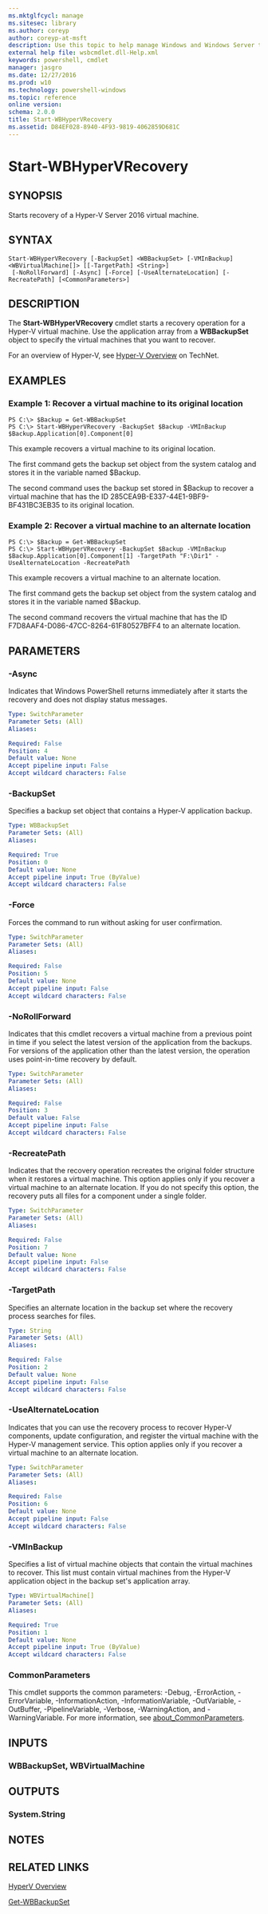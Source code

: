 ```yaml
---
ms.mktglfcycl: manage
ms.sitesec: library
ms.author: coreyp
author: coreyp-at-msft
description: Use this topic to help manage Windows and Windows Server technologies with Windows PowerShell.
external help file: wsbcmdlet.dll-Help.xml
keywords: powershell, cmdlet
manager: jasgro
ms.date: 12/27/2016
ms.prod: w10
ms.technology: powershell-windows
ms.topic: reference
online version: 
schema: 2.0.0
title: Start-WBHyperVRecovery
ms.assetid: D84EF028-8940-4F93-9819-4062859D681C
---
```


# Start-WBHyperVRecovery

## SYNOPSIS
Starts recovery of a Hyper-V Server 2016 virtual machine.

## SYNTAX

```
Start-WBHyperVRecovery [-BackupSet] <WBBackupSet> [-VMInBackup] <WBVirtualMachine[]> [[-TargetPath] <String>]
 [-NoRollForward] [-Async] [-Force] [-UseAlternateLocation] [-RecreatePath] [<CommonParameters>]
```

## DESCRIPTION
The **Start-WBHyperVRecovery** cmdlet starts a recovery operation for a Hyper-V virtual machine.
Use the application array from a **WBBackupSet** object to specify the virtual machines that you want to recover.

For an overview of Hyper-V, see [Hyper-V Overview](http://technet.microsoft.com/en-us/library/hh831531.aspx) on TechNet.


## EXAMPLES

### Example 1: Recover a virtual machine to its original location
```
PS C:\> $Backup = Get-WBBackupSet
PS C:\> Start-WBHyperVRecovery -BackupSet $Backup -VMInBackup $Backup.Application[0].Component[0]
```

This example recovers a virtual machine to its original location.

The first command gets the backup set object from the system catalog and stores it in the variable named $Backup.

The second command uses the backup set stored in $Backup to recover a virtual machine that has the ID 285CEA9B-E337-44E1-9BF9-BF431BC3EB35 to its original location.

### Example 2: Recover a virtual machine to an alternate location
```
PS C:\> $Backup = Get-WBBackupSet
PS C:\> Start-WBHyperVRecovery -BackupSet $Backup -VMInBackup $Backup.Application[0].Component[1] -TargetPath "F:\Dir1" -UseAlternateLocation -RecreatePath
```

This example recovers a virtual machine to an alternate location.

The first command gets the backup set object from the system catalog and stores it in the variable named $Backup.

The second command recovers the virtual machine that has the ID F7D8AAF4-D086-47CC-8264-61F80527BFF4 to an alternate location.

## PARAMETERS

### -Async
Indicates that Windows PowerShell returns immediately after it starts the recovery and does not display status messages.

```yaml
Type: SwitchParameter
Parameter Sets: (All)
Aliases: 

Required: False
Position: 4
Default value: None
Accept pipeline input: False
Accept wildcard characters: False
```

### -BackupSet
Specifies a backup set object that contains a Hyper-V application backup.

```yaml
Type: WBBackupSet
Parameter Sets: (All)
Aliases: 

Required: True
Position: 0
Default value: None
Accept pipeline input: True (ByValue)
Accept wildcard characters: False
```

### -Force
Forces the command to run without asking for user confirmation.

```yaml
Type: SwitchParameter
Parameter Sets: (All)
Aliases: 

Required: False
Position: 5
Default value: None
Accept pipeline input: False
Accept wildcard characters: False
```

### -NoRollForward
Indicates that this cmdlet recovers a virtual machine from a previous point in time if you select the latest version of the application from the backups.
For versions of the application other than the latest version, the operation uses point-in-time recovery by default.

```yaml
Type: SwitchParameter
Parameter Sets: (All)
Aliases: 

Required: False
Position: 3
Default value: False
Accept pipeline input: False
Accept wildcard characters: False
```

### -RecreatePath
Indicates that the recovery operation recreates the original folder structure when it restores a virtual machine.
This option applies only if you recover a virtual machine to an alternate location.
If you do not specify this option, the recovery puts all files for a component under a single folder.

```yaml
Type: SwitchParameter
Parameter Sets: (All)
Aliases: 

Required: False
Position: 7
Default value: None
Accept pipeline input: False
Accept wildcard characters: False
```

### -TargetPath
Specifies an alternate location in the backup set where the recovery process searches for files.

```yaml
Type: String
Parameter Sets: (All)
Aliases: 

Required: False
Position: 2
Default value: None
Accept pipeline input: False
Accept wildcard characters: False
```

### -UseAlternateLocation
Indicates that you can use the recovery process to recover Hyper-V components, update configuration, and register the virtual machine with the Hyper-V management service.
This option applies only if you recover a virtual machine to an alternate location.

```yaml
Type: SwitchParameter
Parameter Sets: (All)
Aliases: 

Required: False
Position: 6
Default value: None
Accept pipeline input: False
Accept wildcard characters: False
```

### -VMInBackup
Specifies a list of virtual machine objects that contain the virtual machines to recover.
This list must contain virtual machines from the Hyper-V application object in the backup set's application array.

```yaml
Type: WBVirtualMachine[]
Parameter Sets: (All)
Aliases: 

Required: True
Position: 1
Default value: None
Accept pipeline input: True (ByValue)
Accept wildcard characters: False
```

### CommonParameters
This cmdlet supports the common parameters: -Debug, -ErrorAction, -ErrorVariable, -InformationAction, -InformationVariable, -OutVariable, -OutBuffer, -PipelineVariable, -Verbose, -WarningAction, and -WarningVariable. For more information, see [about_CommonParameters](http://go.microsoft.com/fwlink/?LinkID=113216).

## INPUTS

### WBBackupSet, WBVirtualMachine

## OUTPUTS

### System.String

## NOTES

## RELATED LINKS

[HyperV Overview](http://technet.microsoft.com/en-us/library/hh831531.aspx)

[Get-WBBackupSet](./Get-WBBackupSet.md)

